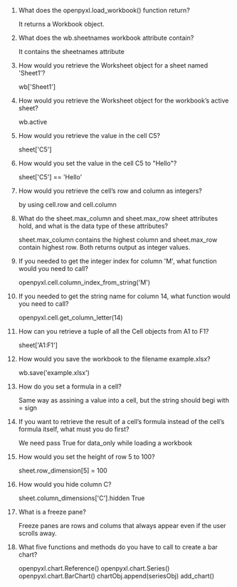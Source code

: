 1. What does the openpyxl.load_workbook() function return?

	It returns a Workbook object.

2. What does the wb.sheetnames workbook attribute contain?

	It contains the sheetnames attribute

3. How would you retrieve the Worksheet object for a sheet named 'Sheet1'?

	wb['Sheet1']

4. How would you retrieve the Worksheet object for the workbook’s active sheet?

	wb.active

5. How would you retrieve the value in the cell C5?

	sheet['C5']

6. How would you set the value in the cell C5 to "Hello"?

	sheet['C5'] == 'Hello'

7. How would you retrieve the cell’s row and column as integers?

	by using cell.row and cell.column

8. What do the sheet.max_column and sheet.max_row sheet attributes hold, and what is the data type of these attributes?

	sheet.max_column contains the highest column and sheet.max_row contain highest row.
	Both returns output as integer values.

9. If you needed to get the integer index for column 'M', what function would you need to call?

	openpyxl.cell.column_index_from_string('M')

10. If you needed to get the string name for column 14, what function would you need to call?

	openpyxl.cell.get_column_letter(14)

11. How can you retrieve a tuple of all the Cell objects from A1 to F1?

	sheet['A1:F1']

12. How would you save the workbook to the filename example.xlsx?

	wb.save('example.xlsx')

13. How do you set a formula in a cell?
	
	Same way as assining a value into a cell, but the string should begi with = sign

14. If you want to retrieve the result of a cell’s formula instead of the cell’s formula itself, what must you do first?

	We need pass True for data_only while loading a workbook

15. How would you set the height of row 5 to 100?

	sheet.row_dimension[5] = 100

16. How would you hide column C?

	sheet.column_dimensions['C'].hidden True

17. What is a freeze pane?

	Freeze panes are rows and colums that always appear even if the user scrolls away.


18. What five functions and methods do you have to call to create a bar chart?

	openpyxl.chart.Reference()
	openpyxl.chart.Series()
	openpyxl.chart.BarChart()
	chartObj.append(seriesObj)
	add_chart()




